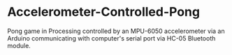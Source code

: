 # Accelerometer-Controlled-Pong
Pong game in Processing controlled by an MPU-6050 accelerometer via an Arduino communicating with computer's serial port via HC-05 Bluetooth module.
